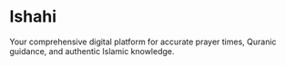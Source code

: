 # Ishahi
Your comprehensive digital platform for accurate prayer times, Quranic guidance, and authentic Islamic knowledge.
